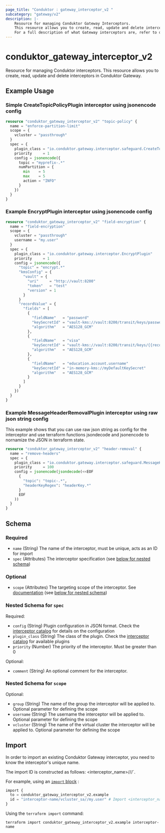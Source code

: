```yaml
---
page_title: "Conduktor : gateway_interceptor_v2 "
subcategory: "gateway/v2"
description: |-
    Resource for managing Conduktor Gateway Interceptors.
    This resource allows you to create, read, update and delete interceptors in Conduktor Gateway.
    For a full description of what Gateway interceptors are, refer to our [docs site](https://docs.conduktor.io/gateway/reference/resources-reference/#interceptor).
---
```


# conduktor_gateway_interceptor_v2

Resource for managing Conduktor interceptors.
This resource allows you to create, read, update and delete interceptors in Conduktor Gateway.

## Example Usage

### Simple CreateTopicPolicyPlugin interceptor using jsonencode config
```terraform
resource "conduktor_gateway_interceptor_v2" "topic-policy" {
  name = "enforce-partition-limit"
  scope = {
    vcluster = "passthrough"
  }
  spec = {
    plugin_class = "io.conduktor.gateway.interceptor.safeguard.CreateTopicPolicyPlugin"
    priority     = 1
    config = jsonencode({
      topic = "myprefix-.*"
      numPartition = {
        min    = 5
        max    = 5
        action = "INFO"
      }
    })
  }
}
```

### Example EncryptPlugin interceptor using jsonencode config
```terraform
resource "conduktor_gateway_interceptor_v2" "field-encryption" {
  name = "field-encryption"
  scope = {
    vcluster = "passthrough"
    username = "my.user"
  }
  spec = {
    plugin_class = "io.conduktor.gateway.interceptor.EncryptPlugin"
    priority     = 1
    config = jsonencode({
      "topic" = "encrypt.*"
      "kmsConfig" = {
        "vault" = {
          "uri"     = "http://vault:8200"
          "token"   = "test"
          "version" = 1
        }
      }
      "recordValue" = {
        "fields" = [
          {
            "fieldName"   = "password"
            "keySecretId" = "vault-kms://vault:8200/transit/keys/password-secret"
            "algorithm"   = "AES128_GCM"
          },
          {
            "fieldName"   = "visa"
            "keySecretId" = "vault-kms://vault:8200/transit/keys/{{record.header.test-header}}-visa-secret-{{record.key}}-{{record.value.username}}-{{record.value.education.account.accountId}}"
            "algorithm"   = "AES128_GCM"
          },
          {
            "fieldName"   = "education.account.username"
            "keySecretId" = "in-memory-kms://myDefaultKeySecret"
            "algorithm"   = "AES128_GCM"
          }
        ]
      }
    })
  }
}
```

### Example MessageHeaderRemovalPlugin interceptor using raw json string config
This example shows that you can use raw json string as config for the interceptor and use terraform functions
jsondecode and jsonencode to nornamize the JSON in terraform state.
```terraform
resource "conduktor_gateway_interceptor_v2" "header-removal" {
  name = "remove-headers"
  spec = {
    plugin_class = "io.conduktor.gateway.interceptor.safeguard.MessageHeaderRemovalPlugin"
    priority     = 100
    config = jsonencode(jsondecode(<<EOF
      {
        "topic": "topic-.*",
        "headerKeyRegex": "headerKey.*"
      }
      EOF
    ))
  }
}
```

<!-- schema generated by tfplugindocs -->
## Schema

### Required

- `name` (String) The name of the interceptor, must be unique, acts as an ID for import
- `spec` (Attributes) The interceptor specification (see [below for nested schema](#nestedatt--spec))

### Optional

- `scope` (Attributes) The targeting scope of the interceptor. See [documentation](https://docs.conduktor.io/gateway/reference/resources-reference/#interceptor-targeting) (see [below for nested schema](#nestedatt--scope))

<a id="nestedatt--spec"></a>
### Nested Schema for `spec`

Required:

- `config` (String) Plugin configuration in JSON format. Check the [interceptor catalog](https://docs.conduktor.io/gateway/category/interceptor-catalog/) for details on the configuration
- `plugin_class` (String) The class of the plugin. Check the [interceptor catalog](https://docs.conduktor.io/gateway/category/interceptor-catalog/) for available plugins
- `priority` (Number) The priority of the interceptor. Must be greater than 0

Optional:

- `comment` (String) An optional comment for the interceptor.


<a id="nestedatt--scope"></a>
### Nested Schema for `scope`

Optional:

- `group` (String) The name of the group the interceptor will be applied to. Optional parameter for defining the scope
- `username` (String) The username the interceptor will be applied to. Optional parameter for defining the scope
- `vcluster` (String) The name of the virtual cluster the interceptor will be applied to. Optional parameter for defining the scope




## Import

In order to import an existing Conduktor Gateway interceptor, you need to know the interceptor's unique name.

The import ID is constructed as follows: <interceptor_name>/<vcluster>/<group>/<username>`.

For example, using an [`import` block](https://developer.hashicorp.com/terraform/language/import) :
```terraform
import {
  to = conduktor_gateway_interceptor_v2.example
  id = "interceptor-name/vcluster_sa//my.user" # Import <interceptor_name>/<vcluster>/<group>/<username> Interceptor
}
```

Using the `terraform import` command:
```shell
terraform import conduktor_gateway_interceptor_v2.example interceptor-name
```
